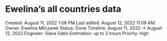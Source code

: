 # Ewelina’s all countries data

Created: August 11, 2022 1:08 PM
Last edited: August 12, 2022 11:08 AM
Owner: Ewelina Milczarek
Status: Done
Timeline: August 11, 2022 → August 12, 2022
Engineer: Slava Gatin
Estimation: up to 2 hours
Priority: high